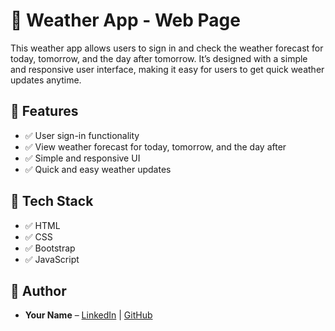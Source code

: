 # 💙 Weather App - Web Page

This weather app allows users to sign in and check the weather forecast for today, tomorrow, and the day after tomorrow. It’s designed with a simple and responsive user interface, making it easy for users to get quick weather updates anytime.

## 🌟 Features

* ✅ User sign-in functionality
* ✅ View weather forecast for today, tomorrow, and the day after
* ✅ Simple and responsive UI
* ✅ Quick and easy weather updates

## 🌟 Tech Stack

* ✅ HTML
* ✅ CSS
* ✅ Bootstrap
* ✅ JavaScript

## 👤 Author

* **Your Name** – [LinkedIn](https://www.linkedin.com/in/mahmoud-mohamed-a15559353) | [GitHub](https://github.com/its-mahm0ud)
